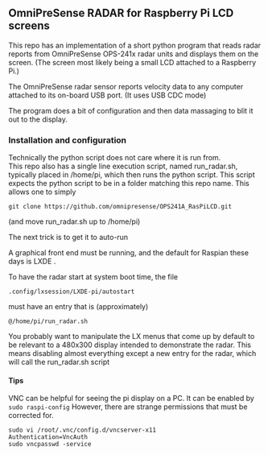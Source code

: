 ## OmniPreSense RADAR for Raspberry Pi LCD screens

This repo has an implementation of a short python program that reads
radar reports from OmniPreSense OPS-241x radar units and displays
them on the screen.  (The screen most likely being a small LCD attached 
to a Raspberry Pi.)

The OmniPreSense radar sensor reports velocity data to any computer 
attached to its on-board USB port.  (It uses USB CDC mode)

The program does a bit of configuration and then data massaging to blit it 
out to the display.

### Installation and configuration

Technically the python script does not care where it is run from.  
This repo also has a single line execution script, named run_radar.sh, 
typically placed in /home/pi, which then runs the python script. 
This script expects the python script to be in a folder matching this repo 
name.  This allows one to simply 

```
git clone https://github.com/omnipresense/OPS241A_RasPiLCD.git
```

(and move run_radar.sh up to /home/pi)

The next trick is to get it to auto-run

A graphical front end must be running, and the default for Raspian these days
is LXDE .

To have the radar start at system boot time, the file 
```
.config/lxsession/LXDE-pi/autostart
```
must have an entry that is (approximately)
```
@/home/pi/run_radar.sh
```

You probably want to manipulate the LX menus that come up by default to be relevant to a 480x300 display intended to demonstrate the radar.  This means disabling almost everything except a new entry for the radar, which will call the run_radar.sh script

#### Tips
VNC can be helpful for seeing the pi display on a PC.
It can be enabled by ```sudo raspi-config```
However, there are strange permissions that must be corrected for. 
```
sudo vi /root/.vnc/config.d/vncserver-x11
Authentication=VncAuth
sudo vncpasswd -service
```


 
